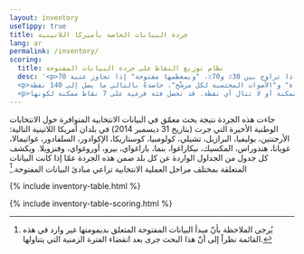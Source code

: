 ```yaml
---
layout: inventory
useTippy: true
title: جردة البيانات الخاصة بأميركا اللاتينية
lang: ar
permalink: /inventory/
scoring:
  title: نظام توزيع النقاط على جردة البيانات المفتوحة
  desc: '<p>يشكّل نظام توزيع النقاط على جردة البيانات مقياساً لمدى إتاحة البيانات الانتخابية في مختلف مراحل العملية الانتخابية، أو فئات البيانات ضمن تلك العملية (كتلك المتعلقة مثلاً بسير أعمال هيئة إدارة الانتخابات، وتسجيل الناخبين، نتائج الانتخابات، وما إلى ذلك). فنسجّل في كل بلد النقاط الآيلة لبيانات آخر انتخابات جرت على المستوى الوطني بتاريخ 31 ديسمبر 2014. بموجب هذا النظام، تُصنّف البيانات "غير مفتوحة" إذا بلغ معدّل النقاط 30٪ أو ما دون، "مفتوحة جزئياً" إذا تراوح بين 30٪ و70٪، "وبمعظمها مفتوحة" إذا تجاوز عتبة 70٪.</p>
  <p>تتفرّع عن مختلف فئات البيانات المتعلقة بعدة جوانب من العملية الانتخابية فئات فرعية أخرى تتراوح بين واحدة وسبعة. ويستند معدل النقاط المحدد لكل فئة عن مدى إتاحة البيانات على مجموع النقاط التي تسجّلها الفئات الفرعية التابعة لها، والذي يمكن أن يصل الى حدود 20 نقطة لكل منها. ثمّ تسجّل الفئة مجموعها العام على شكل نسبة مئوية من النقاط الممكنة التي حصلت عليها. فيتبيّن على سبيل المثال أنّ فئة "مكاتب الاقتراع" تضمّ فئتين فرعيتين - "الموقع" و"هيئة مكتب الاقتراع" – وتحصل بالتالي على معدل نقاط من أصل 40 نقطة ممكنة، فيما تتفرّع فئة "النتائج" إلى سبع فئات، بما في ذلك "الناخبون الذين شاركوا"، "الأصوات الباطلة أو الملغاة" و"الأصوات المحتسبة لكل مرشّح"، حاصدةً بالتالي ما يصل إلى 140 نقطة.</p>
  <p>يجري توزيع العشرين نقطة الممكنة لكل فئة على أساس مدى مراعاة البيانات المتاحة ضمن فئاتها الفرعية لكل مبدأ من مبادئ البيانات الانتخابية المفتوحة الثمانية. فتحصل الفئة الفرعية مقابل مراعاتها لكل مبدأ إما على إجمالي عدد النقاط الممكنة أو لا تنال أي نقطة. قد تحصل فئة فرعية على 7 نقاط ممكنة لكونها <strong>متاحة مجاناً على شبكة الانترنت</strong>؛ 3 نقاط لكل فئة فرعية تكون <strong>متاحة على المستوى التفصيلي، كاملة وبدفعة واحدة، وقابلة للتحليل</strong>؛ ونقطة واحدة لكل فئة فرعية تكون <strong>غير مقيّدة</strong>، <strong>وغير تمييزية، ومتاحة بدون رخصة، ومتوافرة على الدوام</strong>. لا شكّ أنّ إقامة وزن لتلك المبادئ يعكس الأهمية الممنوحة نسبياً لتعزيز مبدأ "إتاحة" البيانات الانتخابية.</p>'
---
```


جاءت هذه الجردة نتيجة بحث معمّق في البيانات الانتخابية المتوافرة حول الانتخابات الوطنية الأخيرة التي جرت (بتاريخ 31 ديسمبر 2014) في بلدان أمريكا اللاتينية التالية: الأرجنتين، بوليفيا، البرازيل، تشيلي، كولومبيا، كوستاريكا، الإكوادور، السلفادور، غواتيمالا، غويانا، هندوراس، المكسيك، نيكاراغوا، بنما، باراغواي، بيرو، أوروغواي، وفنزويلا. ويكشف كل جدول من الجداول الواردة عن كل بلد ضمن هذه الجردة عمّا إذا كانت البيانات المتعلقة بمختلف مراحل العملية الانتخابية تراعي مبادئ البيانات المفتوحة.[^1]

{% include inventory-table.html %}

{% include inventory-table-scoring.html %}

[^1]: يُرجى الملاحظة بأنّ مبدأ البيانات المفتوحة المتعلق بديمومتها غير وارد في هذه القائمة نظراً إلى أنّ هذا البحث جرى بعد انقضاء الفترة الزمنية التي يتناولها.
